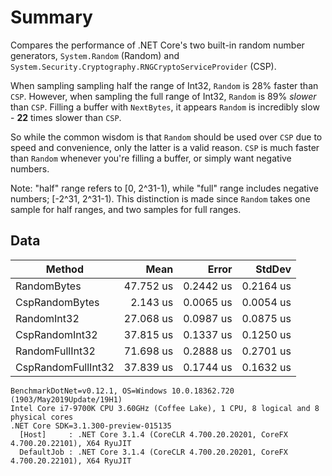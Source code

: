 ﻿# Summary

Compares the performance of .NET Core's two built-in random number generators, `System.Random` (Random) and `System.Security.Cryptography.RNGCryptoServiceProvider` (CSP).

When sampling sampling half the range of Int32, `Random` is 28% faster than `CSP`. However, when
sampling the full range of Int32, `Random` is 89% *slower* than `CSP`. Filling a buffer with `NextBytes`,
it appears `Random` is incredibly slow - **22** times slower than `CSP`.

So while the common wisdom is that `Random` should be used over `CSP` due to speed and convenience,
only the latter is a valid reason. `CSP` is much faster than `Random` whenever you're filling a buffer,
or simply want negative numbers.

Note: "half" range refers to [0, 2^31-1), while "full" range includes negative numbers; [-2^31, 2^31-1).
This distinction is made since `Random` takes one sample for half ranges, and two samples for full ranges.

## Data

|             Method |      Mean |     Error |    StdDev |
|------------------- |----------:|----------:|----------:|
|        RandomBytes | 47.752 us | 0.2442 us | 0.2164 us |
|     CspRandomBytes |  2.143 us | 0.0065 us | 0.0054 us |
|        RandomInt32 | 27.068 us | 0.0987 us | 0.0875 us |
|     CspRandomInt32 | 37.815 us | 0.1337 us | 0.1250 us |
|    RandomFullInt32 | 71.698 us | 0.2888 us | 0.2701 us |
| CspRandomFullInt32 | 37.839 us | 0.1744 us | 0.1632 us |

    BenchmarkDotNet=v0.12.1, OS=Windows 10.0.18362.720 (1903/May2019Update/19H1)
    Intel Core i7-9700K CPU 3.60GHz (Coffee Lake), 1 CPU, 8 logical and 8 physical cores
    .NET Core SDK=3.1.300-preview-015135
      [Host]     : .NET Core 3.1.4 (CoreCLR 4.700.20.20201, CoreFX 4.700.20.22101), X64 RyuJIT
      DefaultJob : .NET Core 3.1.4 (CoreCLR 4.700.20.20201, CoreFX 4.700.20.22101), X64 RyuJIT
